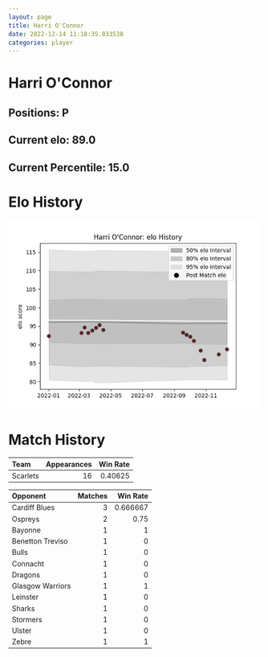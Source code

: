 ```yaml
---  
layout: page  
title: Harri O'Connor  
date: 2022-12-14 11:18:35.033538  
categories: player  
---
```

# Harri O'Connor

## Positions: P

## Current elo: 89.0

## Current Percentile: 15.0

# Elo History


![elo history](history_HarriO'Connor.png)
# Match History


| Team     |   Appearances |   Win Rate |
|:---------|--------------:|-----------:|
| Scarlets |            16 |    0.40625 |

| Opponent         |   Matches |   Win Rate |
|:-----------------|----------:|-----------:|
| Cardiff Blues    |         3 |   0.666667 |
| Ospreys          |         2 |   0.75     |
| Bayonne          |         1 |   1        |
| Benetton Treviso |         1 |   0        |
| Bulls            |         1 |   0        |
| Connacht         |         1 |   0        |
| Dragons          |         1 |   0        |
| Glasgow Warriors |         1 |   1        |
| Leinster         |         1 |   0        |
| Sharks           |         1 |   0        |
| Stormers         |         1 |   0        |
| Ulster           |         1 |   0        |
| Zebre            |         1 |   1        |